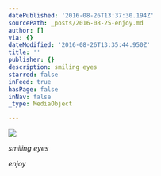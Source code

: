 ```yaml
---
datePublished: '2016-08-26T13:37:30.194Z'
sourcePath: _posts/2016-08-25-enjoy.md
author: []
via: {}
dateModified: '2016-08-26T13:35:44.950Z'
title: ''
publisher: {}
description: smiling eyes
starred: false
inFeed: true
hasPage: false
inNav: false
_type: MediaObject

---
```

![](https://the-grid-user-content.s3-us-west-2.amazonaws.com/64bb6b54-3fbd-4a77-882a-d102be403aee.jpg)

_smiling eyes_

_enjoy_